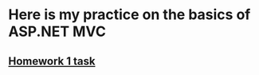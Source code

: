 # Here is my practice on the basics of ASP.NET MVC
## [Homework 1 task](https://github.com/STEP-IT-Academy/ASP_NET_MVC_Basics/blob/HW_1/README.md)
